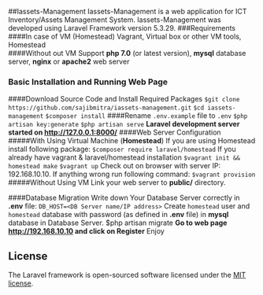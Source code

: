 ##Iassets-Management 
Iassets-Management is a web application for ICT Inventory/Assets Management System. Iassets-Management was developed using Laravel Framework version 5.3.29.
###Requirements 
####In case of VM (Homestead)
Vagrant, Virtual box or other VM tools, Homestead  
####Without out VM Support
**php 7.0** (or latest version), **mysql** database server, **nginx** or **apache2** web server 

### Basic Installation and Running Web Page
####Download Source Code and Install Required Packages
`$git clone https://github.com/sajibmitra/iassets-management.git`
`$cd iassets-management`
`$composer install`
####Rename `.env.example` file to `.env`
`$php artisan key:generate`
`$php artisan serve` 
**Laravel development server started on http://127.0.0.1:8000/**
####Web Server Configuration
#####With Using Virtual Machine (**Homestead**)
If you are using Homestead install following package:
`$composer require laravel/homestead`
If you already have vagrant & laravel/homestead installation 
`$vagrant init && homestead make`
`$vagrant up`
Check out on browser with server IP: 192.168.10.10. 
If anything wrong run following command:
`$vagrant provision` 
#####Without Using VM
Link your web server to **public/** directory.  

####Database Migration 
Write down Your Database Server correctly in **.env** file:
`DB_HOST=<DB Server name/IP address>`
Create `homestead`  user and `homestead` database with password (as defined in **.env** file) in **mysql** database in Database Server. 
$php artisan migrate
**Go to web page http://192.168.10.10 and click on Register**
Enjoy
## License
The Laravel framework is open-sourced software licensed under the [MIT license](http://opensource.org/licenses/MIT).